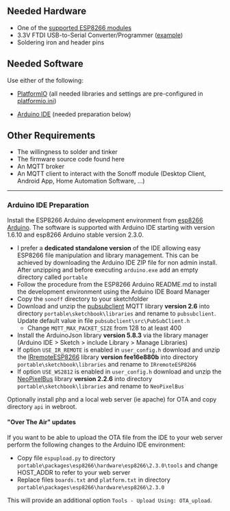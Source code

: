 ## Needed Hardware

* One of the [supported ESP8266 modules](https://github.com/arendst/Sonoff-Tasmota/blob/master/README.md)
* 3.3V FTDI USB-to-Serial Converter/Programmer ([example](https://www.sparkfun.com/products/9873))
* Soldering iron and header pins

## Needed Software

Use either of the following:

* [PlatformIO](http://platformio.org) (all needed libraries and settings are pre-configured in [platformio.ini](https://github.com/arendst/Sonoff-Tasmota/blob/master/platformio.ini))

* [Arduino IDE](https://www.arduino.cc/en/Main/Software) (needed preparation below)

## Other Requirements

* The willingness to solder and tinker
* The firmware source code found here
* An MQTT broker
* An MQTT client to interact with the Sonoff module (Desktop Client, Android App, Home Automation Software, ...)

----

### Arduino IDE Preparation

Install the ESP8266 Arduino development environment from [esp8266 Arduino](https://github.com/esp8266/Arduino). The software is supported with Arduino IDE starting with version 1.6.10 and esp8266 Arduino stable version 2.3.0.

- I prefer a **dedicated standalone version** of the IDE allowing easy ESP8266 file manipulation and library management. This can be achieved by downloading the Arduino IDE ZIP file for non admin install. After unzipping and before executing ``arduino.exe`` add an empty directory called ``portable``
- Follow the procedure from the ESP8266 Arduino README.md to install the development environment using the Arduino IDE Board Manager
- Copy the ``sonoff`` directory to your sketchfolder
- Download and unzip the [pubsubclient](https://github.com/knolleary/pubsubclient) MQTT library **version 2.6** into directory ``portable\sketchbook\libraries`` and rename to ``pubsubclient``. Update default value in file ``pubsubclient\src\PubSubClient.h``  
  - Change ``MQTT_MAX_PACKET_SIZE`` from 128 to at least 400  
- Install the ArduinoJson library **version 5.8.3** via the library manager (Arduino IDE > Sketch > include Library > Manage Libraries)
- If option ``USE_IR_REMOTE`` is enabled in ``user_config.h`` download and unzip the [IRremoteESP8266](https://github.com/sebastienwarin/IRremoteESP8266) library **version fee16e880b** into directory ``portable\sketchbook\libraries`` and rename to ``IRremoteESP8266``
- If option ``USE_WS2812`` is enabled in ``user_config.h`` download and unzip the [NeoPixelBus](https://github.com/Makuna/NeoPixelBus) library **version 2.2.6** into directory ``portable\sketchbook\libraries`` and rename to ``NeoPixelBus``

Optionally install php and a local web server (ie apache) for OTA and copy directory ``api`` in webroot.

#### "Over The Air" updates
If you want to be able to upload the OTA file from the IDE to your web server perform the following changes to the Arduino IDE environment:

- Copy file ``espupload.py`` to directory ``portable\packages\esp8266\hardware\esp8266\2.3.0\tools`` and change HOST_ADDR to refer to your web server
- Replace files ``boards.txt`` and ``platform.txt`` in directory ``portable\packages\esp8266\hardware\esp8266\2.3.0``

This will provide an additional option ``Tools - Upload Using: OTA_upload``.
